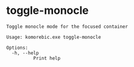 # toggle-monocle

```
Toggle monocle mode for the focused container

Usage: komorebic.exe toggle-monocle

Options:
  -h, --help
          Print help

```
